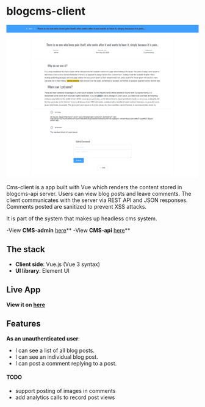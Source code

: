 # blogcms-client

![blogcms-client](public/screenshot-1.png )

Cms-client is a app built with Vue which renders the content stored in blogcms-api server. Users can view blog posts and leave comments. The client communicates with the server via REST API and JSON responses. Comments posted are sanitized to prevent XSS attacks.

It is part of the system that makes up headless cms system.

-View **CMS-admin** [here](https://github.com/leoltl/blogcms-admin)**
-View **CMS-api** [here](https://github.com/leoltl/blogcms-api)**

## The stack
- **Client side**: Vue.js (Vue 3 syntax)
- **UI library**: Element UI

## Live App
**View it on [here](https://leoltl-blogcms-client.herokuapp.com/)**

## Features
**As an unauthenticated user**:
- I can see a list of all blog posts.
- I can see an individual blog post.
- I can post a comment replying to a post.

#### TODO
- support posting of images in comments
- add analytics calls to record post views
